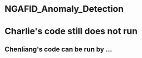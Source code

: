 # NGAFID_Anomaly_Detection

<h1> Charlie's code still does not run

<h2> Chenliang's code can be run by ...

